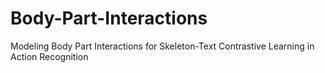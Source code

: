 # Body-Part-Interactions
Modeling Body Part Interactions for Skeleton-Text Contrastive Learning in Action Recognition
